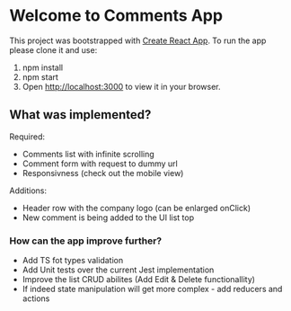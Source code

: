 # Welcome to Comments App

This project was bootstrapped with [Create React App](https://github.com/facebook/create-react-app).
To run the app please clone it and use:
1. npm install
2. npm start
3. Open [http://localhost:3000](http://localhost:3000) to view it in your browser.

## What was implemented?

Required:
- Comments list with infinite scrolling
- Comment form with request to dummy url
- Responsivness (check out the mobile view)

Additions:
- Header row with the company logo (can be enlarged onClick)
- New comment is being added to the UI list top 

### How can the app improve further?

- Add TS fot types validation
- Add Unit tests over the current Jest implementation
- Improve the list CRUD abilites (Add Edit & Delete functionallity)
- If indeed state manipulation will get more complex - add reducers and actions

